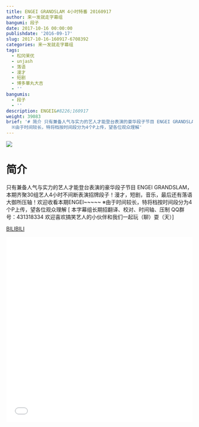 ```yaml
---
title: ENGEI GRANDSLAM 4小时特番 20160917
author: 来一发就走字幕组
bangumi: 段子
date: 2017-10-16 00:00:00
publishdate: '2016-09-17'
slug: 2017-10-16-160917-6708392
categories: 来一发就走字幕组
tags:
  - 松冈茉优
  - unjash
  - 落语
  - 漫才
  - 短剧
  - 博多華丸大吉
  - ''
bangumis:
  - 段子
  - ''
description: ENGEI&#8226;160917
weight: 39083
brief: '# 简介 只有兼备人气与实力的艺人才能登台表演的豪华段子节目 ENGEI GRANDSLAM，本期齐聚30组艺人4小时不间断表演招牌段子！漫才，短剧，音乐，最后还有落语大御所压轴！欢迎收看本期ENGEI~~~~~
  ※由于时间较长，特将档按时间段分为4个P上传，望各位观众理解'
---
```


![](https://i.imgur.com/a92duvM.jpg)

# 简介  
只有兼备人气与实力的艺人才能登台表演的豪华段子节目 ENGEI GRANDSLAM，本期齐聚30组艺人4小时不间断表演招牌段子！漫才，短剧，音乐，最后还有落语大御所压轴！欢迎收看本期ENGEI~~~~~
※由于时间较长，特将档按时间段分为4个P上传，望各位观众理解
[ 本字幕组长期招翻译、校对、时间轴、压制   QQ群号：431318334 欢迎喜欢搞笑艺人的小伙伴和我们一起玩（聊）耍（天）]

  [BILIBILI](https://www.bilibili.com/video/av6708392/)


<div class="vcontainer">  <iframe class='video' src="//www.bilibili.com/blackboard/player.html?aid=6708392" width="100%" height="500" frameborder="0" allowfullscreen="allowfullscreen"></iframe></div>
